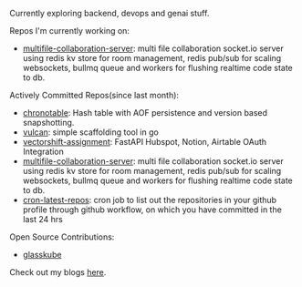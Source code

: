 
Currently exploring backend, devops and genai stuff.

Repos I'm currently working on:
	
- <a href='https://github.com/codeshardlabs/multifile-collaboration-server'>multifile-collaboration-server</a>: multi file collaboration socket.io server using redis kv store for room management, redis pub/sub for scaling websockets, bullmq queue and workers for flushing realtime code state to db.

Actively Committed Repos(since last month): 
    
- <a href='https://github.com/MridulDhiman/chronotable'>chronotable</a>: Hash table with AOF persistence and version based snapshotting.
- <a href='https://github.com/MridulDhiman/vulcan'>vulcan</a>: simple scaffolding tool in go
- <a href='https://github.com/MridulDhiman/vectorshift-assignment'>vectorshift-assignment</a>: FastAPI Hubspot, Notion, Airtable OAuth Integration
- <a href='https://github.com/codeshardlabs/multifile-collaboration-server'>multifile-collaboration-server</a>: multi file collaboration socket.io server using redis kv store for room management, redis pub/sub for scaling websockets, bullmq queue and workers for flushing realtime code state to db.
- <a href='https://github.com/MridulDhiman/cron-latest-repos'>cron-latest-repos</a>: cron job to list out the repositories in your github profile through github workflow, on which you have committed in the last 24 hrs 

Open Source Contributions:
- <a href="https://github.com/glasskube/glasskube/issues?q=is%3Aissue+assignee%3AMridulDhiman+is%3Aclosed">glasskube</a>

Check out my blogs <a href="https://mridul.bearblog.dev">here</a>.
